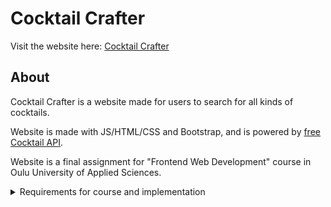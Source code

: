 # Cocktail Crafter
Visit the website here: [Cocktail Crafter](https://cocktailcrafter.pages.dev)

## About

Cocktail Crafter is a website made for users to search for all kinds of cocktails.

Website is made with JS/HTML/CSS and Bootstrap, and is powered by [free Cocktail API](https://www.thecocktaildb.com/api.php).

Website is a final assignment for "Frontend Web Development" course in Oulu University of Applied Sciences.

<details closed>
<summary>
  Requirements for course and implementation
</summary> <br />

### HTML
- [x] _Basic HTML structure is present._
- [x] _HTML structure with clear content differentiation (headings, paragraphs, lists)._
- [x] _Use of forms, links, and media._
- [x] _Tables are effectively used._
- [x] _Consistent use of semantic HTML throughout, ensuring better structure and understanding of the content._ 

Semantic tags are used throughout the website e.g in Navbar and footer and the main content of the webpage. Also added metadata to make the site more SEO friendly. Couple of divs are here and there to make containers and such.

### CSS
- [x] _Basic CSS styling (colors, fonts)._
- [x] _Use of classes and IDs to style specific elements._
- [x] _Implementation of responsive design elements._
- [x] _Use of layouts for advanced user interfaces (arrays, float, flexbox, css grid)_
- [x] _Styling demonstrates a strong grasp of layout principles, aesthetics, and user experience._ 

I used Bootstrap 5 to style the website with additional animations for page loads and such. The site is responsive and scales very nicely. I used flexboxes and grids frequently for example in the "Search" page when loading in cocktails.

### Javascript Basics
- [x] _Simple interactions (like alerts on button click)._
- [x] _Multiple event listeners and basic DOM manipulations._
- [x] _Use of arrays, objects, and functions._
- [x] _Advanced logic, looping through data, and dynamic DOM updates._
- [x] _Consistent use of Object-Oriented JavaScript principles._

I refactored all the functions to their own classes as static methods that can be called when needed. This makes the code able to scale well if needed and improves the readability of the code. All the classes and their methods are commented and there's some more commenting on different methods explaining what they do.

### Asynchronous Operations
- [x] _Use of timers._
- [x] _Successful implementation of an AJAX call or Fetch._
- [x] _Data from the asynchronous call is displayed on the webpage._
- [x] _Error handling is implemented (for failed API calls, etc.)._
- [x] _Effective use of asynchronous data to enhance user experience (like filtering, sorting)._

All of the above can be found in the app.js file. Fetch is used to get information about cocktails from CocktailDB. Then, the data is filtered to only show the essential components (e.g ingredients, cocktail name etc.). Error handlers are implemented in the ErrorHandler class to display cards to show what the error is and they are timed using timers. 

</details>

